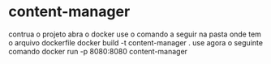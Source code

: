 # content-manager
contrua o projeto
abra o docker
use o comando a seguir na pasta onde tem o arquivo dockerfile
docker build -t content-manager . 
use agora o seguinte comando
docker run -p 8080:8080 content-manager

